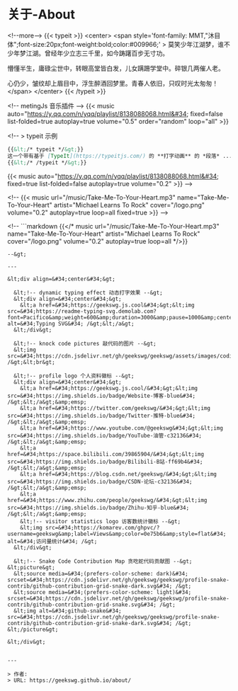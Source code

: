 # 关于-About


&lt;!--more--&gt;
{{&lt; typeit &gt;}}
&lt;center&gt;
&lt;span  style=&#39;font-family: MMT,&#34;沐目体&#34;;font-size:20px;font-weight:bold;color:#009966;&#39; &gt;
莫笑少年江湖梦，谁不少年梦江湖。曾经年少立志三千里，如今踌躇百步无寸功。

懵懂半生，庸碌尘世中，转眼高堂皆白发，儿女蹒跚学堂中。碎银几两催人老。

心仍少，皱纹却上眉目中，浮生醉酒回梦里。青春人依旧，只叹时光太匆匆！
&lt;/span&gt;
&lt;/center&gt;
{{&lt; /typeit &gt;}}


&lt;!-- metingJs 音乐插件 --&gt;
{{&lt; music auto=&#34;https://y.qq.com/n/yqq/playlist/8138088068.html&#34; fixed=false list-folded=true autoplay=true volume=&#34;0.5&#34; order=&#34;random&#34; loop=&#34;all&#34;  &gt;}}

&lt;!-- 
&gt; typeit 示例

```markdown
{{&lt;/* typeit */&gt;}}
这一个带有基于 [TypeIt](https://typeitjs.com/) 的 **打字动画** 的 *段落* ...
{{&lt;/* /typeit */&gt;}}
```

{{&lt; music auto=&#34;https://y.qq.com/n/yqq/playlist/8138088068.html&#34; fixed=true list-folded=false autoplay=true volume=&#34;0.2&#34; &gt;}} --&gt;

&lt;!-- {{&lt; music url=&#34;/music/Take-Me-To-Your-Heart.mp3&#34;  name=&#34;Take-Me-To-Your-Heart&#34; artist=&#34;Michael Learns To Rock&#34; cover=&#34;/logo.png&#34; volume=&#34;0.2&#34; autoplay=true loop=all fixed=true &gt;}} --&gt;

&lt;!-- ```markdown
{{&lt;/* music url=&#34;/music/Take-Me-To-Your-Heart.mp3&#34;  name=&#34;Take-Me-To-Your-Heart&#34; artist=&#34;Michael Learns To Rock&#34; cover=&#34;/logo.png&#34; volume=&#34;0.2&#34; autoplay=true loop=all */&gt;}}
``` 
--&gt;

---

&lt;div align=&#34;center&#34;&gt;
  
  &lt;!-- dynamic typing effect 动态打字效果 --&gt;
  &lt;div align=&#34;center&#34;&gt;
    &lt;a href=&#34;https://geekswg.js.cool&#34;&gt;&lt;img src=&#34;https://readme-typing-svg.demolab.com?font=Pacifico&amp;weight=600&amp;duration=3000&amp;pause=1000&amp;center=true&amp;vCenter=true&amp;width=435&amp;lines=Hello&#43;World;Talk&#43;is&#43;Cheap%2C&#43;Show&#43;Me&#43;the&#43;Code&#34; alt=&#34;Typing SVG&#34; /&gt;&lt;/a&gt;
  &lt;/div&gt;

  &lt;!-- knock code pictures 敲代码的图片 --&gt;
  &lt;img src=&#34;https://cdn.jsdelivr.net/gh/geekswg/geekswg/assets/images/coding.gif&#34; /&gt;&lt;br&gt;

  &lt;!-- profile logo 个人资料徽标 --&gt;
  &lt;div align=&#34;center&#34;&gt;
    &lt;a href=&#34;https://geekswg.js.cool/&#34;&gt;&lt;img src=&#34;https://img.shields.io/badge/Website-博客-blue&#34; /&gt;&lt;/a&gt;&amp;emsp;
    &lt;a href=&#34;https://twitter.com/geekswg/&#34;&gt;&lt;img src=&#34;https://img.shields.io/badge/Twitter-推特-blue&#34; /&gt;&lt;/a&gt;&amp;emsp;
    &lt;a href=&#34;https://www.youtube.com/@geekswg&#34;&gt;&lt;img src=&#34;https://img.shields.io/badge/YouTube-油管-c32136&#34; /&gt;&lt;/a&gt;&amp;emsp;
    &lt;a href=&#34;https://space.bilibili.com/39865904/&#34;&gt;&lt;img src=&#34;https://img.shields.io/badge/Bilibili-B站-ff69b4&#34; /&gt;&lt;/a&gt;&amp;emsp;
    &lt;a href=&#34;https://blog.csdn.net/geekswg/&#34;&gt;&lt;img src=&#34;https://img.shields.io/badge/CSDN-论坛-c32136&#34; /&gt;&lt;/a&gt;&amp;emsp;
    &lt;a href=&#34;https://www.zhihu.com/people/geekswg/&#34;&gt;&lt;img src=&#34;https://img.shields.io/badge/Zhihu-知乎-blue&#34; /&gt;&lt;/a&gt;&amp;emsp;
    &lt;!-- visitor statistics logo 访客数统计徽标 --&gt;
    &lt;img src=&#34;https://komarev.com/ghpvc/?username=geekswg&amp;label=Views&amp;color=0e75b6&amp;style=flat&#34; alt=&#34;访问量统计&#34; /&gt;
  &lt;/div&gt;

  &lt;!-- Snake Code Contribution Map 贪吃蛇代码贡献图 --&gt;
&lt;picture&gt;
  &lt;source media=&#34;(prefers-color-scheme: dark)&#34; srcset=&#34;https://cdn.jsdelivr.net/gh/geekswg/geekswg/profile-snake-contrib/github-contribution-grid-snake-dark.svg&#34; /&gt;
  &lt;source media=&#34;(prefers-color-scheme: light)&#34; srcset=&#34;https://cdn.jsdelivr.net/gh/geekswg/geekswg/profile-snake-contrib/github-contribution-grid-snake.svg&#34; /&gt;
  &lt;img alt=&#34;github-snake&#34; src=&#34;https://cdn.jsdelivr.net/gh/geekswg/geekswg/profile-snake-contrib/github-contribution-grid-snake-dark.svg&#34; /&gt;
&lt;/picture&gt;

&lt;/div&gt;


---

> 作者:   
> URL: https://geekswg.github.io/about/  

